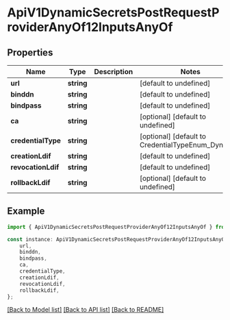 # ApiV1DynamicSecretsPostRequestProviderAnyOf12InputsAnyOf


## Properties

Name | Type | Description | Notes
------------ | ------------- | ------------- | -------------
**url** | **string** |  | [default to undefined]
**binddn** | **string** |  | [default to undefined]
**bindpass** | **string** |  | [default to undefined]
**ca** | **string** |  | [optional] [default to undefined]
**credentialType** | **string** |  | [optional] [default to CredentialTypeEnum_Dynamic]
**creationLdif** | **string** |  | [default to undefined]
**revocationLdif** | **string** |  | [default to undefined]
**rollbackLdif** | **string** |  | [optional] [default to undefined]

## Example

```typescript
import { ApiV1DynamicSecretsPostRequestProviderAnyOf12InputsAnyOf } from './api';

const instance: ApiV1DynamicSecretsPostRequestProviderAnyOf12InputsAnyOf = {
    url,
    binddn,
    bindpass,
    ca,
    credentialType,
    creationLdif,
    revocationLdif,
    rollbackLdif,
};
```

[[Back to Model list]](../README.md#documentation-for-models) [[Back to API list]](../README.md#documentation-for-api-endpoints) [[Back to README]](../README.md)

